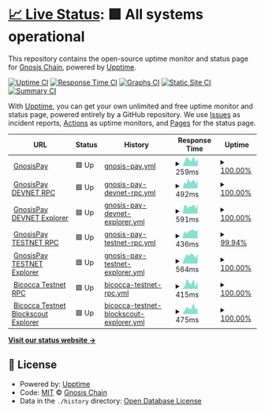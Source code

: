 # [📈 Live Status](https://status.gnosispay.com): <!--live status--> **🟩 All systems operational**

This repository contains the open-source uptime monitor and status page for [Gnosis Chain](https://www.gnosischain.com/), powered by [Upptime](https://github.com/upptime/upptime).

[![Uptime CI](https://github.com/gnosischain/gnosispay-uptime/workflows/Uptime%20CI/badge.svg)](https://github.com/gnosischain/gnosispay-uptime/actions?query=workflow%3A%22Uptime+CI%22)
[![Response Time CI](https://github.com/gnosischain/gnosispay-uptime/workflows/Response%20Time%20CI/badge.svg)](https://github.com/gnosischain/gnosispay-uptime/actions?query=workflow%3A%22Response+Time+CI%22)
[![Graphs CI](https://github.com/gnosischain/gnosispay-uptime/workflows/Graphs%20CI/badge.svg)](https://github.com/gnosischain/gnosispay-uptime/actions?query=workflow%3A%22Graphs+CI%22)
[![Static Site CI](https://github.com/gnosischain/gnosispay-uptime/workflows/Static%20Site%20CI/badge.svg)](https://github.com/gnosischain/gnosispay-uptime/actions?query=workflow%3A%22Static+Site+CI%22)
[![Summary CI](https://github.com/gnosischain/gnosispay-uptime/workflows/Summary%20CI/badge.svg)](https://github.com/gnosischain/gnosispay-uptime/actions?query=workflow%3A%22Summary+CI%22)

With [Upptime](https://upptime.js.org), you can get your own unlimited and free uptime monitor and status page, powered entirely by a GitHub repository. We use [Issues](https://github.com/gnosischain/gnosispay-uptime/issues) as incident reports, [Actions](https://github.com/gnosischain/gnosispay-uptime/actions) as uptime monitors, and [Pages](https://status.gnosispay.com) for the status page.

<!--start: status pages-->
<!-- This summary is generated by Upptime (https://github.com/upptime/upptime) -->
<!-- Do not edit this manually, your changes will be overwritten -->
<!-- prettier-ignore -->
| URL | Status | History | Response Time | Uptime |
| --- | ------ | ------- | ------------- | ------ |
| <img alt="" src="https://icons.duckduckgo.com/ip3/gnosispay.com.ico" height="13"> [GnosisPay](https://gnosispay.com/) | 🟩 Up | [gnosis-pay.yml](https://github.com/gnosischain/gnosispay-uptime/commits/HEAD/history/gnosis-pay.yml) | <details><summary><img alt="Response time graph" src="./graphs/gnosis-pay/response-time-week.png" height="20"> 259ms</summary><br><a href="https://status.gnosispay.com/history/gnosis-pay"><img alt="Response time 261" src="https://img.shields.io/endpoint?url=https%3A%2F%2Fraw.githubusercontent.com%2Fgnosischain%2Fgnosispay-uptime%2FHEAD%2Fapi%2Fgnosis-pay%2Fresponse-time.json"></a><br><a href="https://status.gnosispay.com/history/gnosis-pay"><img alt="24-hour response time 156" src="https://img.shields.io/endpoint?url=https%3A%2F%2Fraw.githubusercontent.com%2Fgnosischain%2Fgnosispay-uptime%2FHEAD%2Fapi%2Fgnosis-pay%2Fresponse-time-day.json"></a><br><a href="https://status.gnosispay.com/history/gnosis-pay"><img alt="7-day response time 259" src="https://img.shields.io/endpoint?url=https%3A%2F%2Fraw.githubusercontent.com%2Fgnosischain%2Fgnosispay-uptime%2FHEAD%2Fapi%2Fgnosis-pay%2Fresponse-time-week.json"></a><br><a href="https://status.gnosispay.com/history/gnosis-pay"><img alt="30-day response time 268" src="https://img.shields.io/endpoint?url=https%3A%2F%2Fraw.githubusercontent.com%2Fgnosischain%2Fgnosispay-uptime%2FHEAD%2Fapi%2Fgnosis-pay%2Fresponse-time-month.json"></a><br><a href="https://status.gnosispay.com/history/gnosis-pay"><img alt="1-year response time 261" src="https://img.shields.io/endpoint?url=https%3A%2F%2Fraw.githubusercontent.com%2Fgnosischain%2Fgnosispay-uptime%2FHEAD%2Fapi%2Fgnosis-pay%2Fresponse-time-year.json"></a></details> | <details><summary><a href="https://status.gnosispay.com/history/gnosis-pay">100.00%</a></summary><a href="https://status.gnosispay.com/history/gnosis-pay"><img alt="All-time uptime 100.00%" src="https://img.shields.io/endpoint?url=https%3A%2F%2Fraw.githubusercontent.com%2Fgnosischain%2Fgnosispay-uptime%2FHEAD%2Fapi%2Fgnosis-pay%2Fuptime.json"></a><br><a href="https://status.gnosispay.com/history/gnosis-pay"><img alt="24-hour uptime 100.00%" src="https://img.shields.io/endpoint?url=https%3A%2F%2Fraw.githubusercontent.com%2Fgnosischain%2Fgnosispay-uptime%2FHEAD%2Fapi%2Fgnosis-pay%2Fuptime-day.json"></a><br><a href="https://status.gnosispay.com/history/gnosis-pay"><img alt="7-day uptime 100.00%" src="https://img.shields.io/endpoint?url=https%3A%2F%2Fraw.githubusercontent.com%2Fgnosischain%2Fgnosispay-uptime%2FHEAD%2Fapi%2Fgnosis-pay%2Fuptime-week.json"></a><br><a href="https://status.gnosispay.com/history/gnosis-pay"><img alt="30-day uptime 100.00%" src="https://img.shields.io/endpoint?url=https%3A%2F%2Fraw.githubusercontent.com%2Fgnosischain%2Fgnosispay-uptime%2FHEAD%2Fapi%2Fgnosis-pay%2Fuptime-month.json"></a><br><a href="https://status.gnosispay.com/history/gnosis-pay"><img alt="1-year uptime 100.00%" src="https://img.shields.io/endpoint?url=https%3A%2F%2Fraw.githubusercontent.com%2Fgnosischain%2Fgnosispay-uptime%2FHEAD%2Fapi%2Fgnosis-pay%2Fuptime-year.json"></a></details>
| <img alt="" src="https://icons.duckduckgo.com/ip3/rpc.devnet.gnosispay.network.ico" height="13"> [GnosisPay DEVNET RPC](https://rpc.devnet.gnosispay.network) | 🟩 Up | [gnosis-pay-devnet-rpc.yml](https://github.com/gnosischain/gnosispay-uptime/commits/HEAD/history/gnosis-pay-devnet-rpc.yml) | <details><summary><img alt="Response time graph" src="./graphs/gnosis-pay-devnet-rpc/response-time-week.png" height="20"> 492ms</summary><br><a href="https://status.gnosispay.com/history/gnosis-pay-devnet-rpc"><img alt="Response time 440" src="https://img.shields.io/endpoint?url=https%3A%2F%2Fraw.githubusercontent.com%2Fgnosischain%2Fgnosispay-uptime%2FHEAD%2Fapi%2Fgnosis-pay-devnet-rpc%2Fresponse-time.json"></a><br><a href="https://status.gnosispay.com/history/gnosis-pay-devnet-rpc"><img alt="24-hour response time 305" src="https://img.shields.io/endpoint?url=https%3A%2F%2Fraw.githubusercontent.com%2Fgnosischain%2Fgnosispay-uptime%2FHEAD%2Fapi%2Fgnosis-pay-devnet-rpc%2Fresponse-time-day.json"></a><br><a href="https://status.gnosispay.com/history/gnosis-pay-devnet-rpc"><img alt="7-day response time 492" src="https://img.shields.io/endpoint?url=https%3A%2F%2Fraw.githubusercontent.com%2Fgnosischain%2Fgnosispay-uptime%2FHEAD%2Fapi%2Fgnosis-pay-devnet-rpc%2Fresponse-time-week.json"></a><br><a href="https://status.gnosispay.com/history/gnosis-pay-devnet-rpc"><img alt="30-day response time 440" src="https://img.shields.io/endpoint?url=https%3A%2F%2Fraw.githubusercontent.com%2Fgnosischain%2Fgnosispay-uptime%2FHEAD%2Fapi%2Fgnosis-pay-devnet-rpc%2Fresponse-time-month.json"></a><br><a href="https://status.gnosispay.com/history/gnosis-pay-devnet-rpc"><img alt="1-year response time 440" src="https://img.shields.io/endpoint?url=https%3A%2F%2Fraw.githubusercontent.com%2Fgnosischain%2Fgnosispay-uptime%2FHEAD%2Fapi%2Fgnosis-pay-devnet-rpc%2Fresponse-time-year.json"></a></details> | <details><summary><a href="https://status.gnosispay.com/history/gnosis-pay-devnet-rpc">100.00%</a></summary><a href="https://status.gnosispay.com/history/gnosis-pay-devnet-rpc"><img alt="All-time uptime 97.36%" src="https://img.shields.io/endpoint?url=https%3A%2F%2Fraw.githubusercontent.com%2Fgnosischain%2Fgnosispay-uptime%2FHEAD%2Fapi%2Fgnosis-pay-devnet-rpc%2Fuptime.json"></a><br><a href="https://status.gnosispay.com/history/gnosis-pay-devnet-rpc"><img alt="24-hour uptime 100.00%" src="https://img.shields.io/endpoint?url=https%3A%2F%2Fraw.githubusercontent.com%2Fgnosischain%2Fgnosispay-uptime%2FHEAD%2Fapi%2Fgnosis-pay-devnet-rpc%2Fuptime-day.json"></a><br><a href="https://status.gnosispay.com/history/gnosis-pay-devnet-rpc"><img alt="7-day uptime 100.00%" src="https://img.shields.io/endpoint?url=https%3A%2F%2Fraw.githubusercontent.com%2Fgnosischain%2Fgnosispay-uptime%2FHEAD%2Fapi%2Fgnosis-pay-devnet-rpc%2Fuptime-week.json"></a><br><a href="https://status.gnosispay.com/history/gnosis-pay-devnet-rpc"><img alt="30-day uptime 97.36%" src="https://img.shields.io/endpoint?url=https%3A%2F%2Fraw.githubusercontent.com%2Fgnosischain%2Fgnosispay-uptime%2FHEAD%2Fapi%2Fgnosis-pay-devnet-rpc%2Fuptime-month.json"></a><br><a href="https://status.gnosispay.com/history/gnosis-pay-devnet-rpc"><img alt="1-year uptime 97.36%" src="https://img.shields.io/endpoint?url=https%3A%2F%2Fraw.githubusercontent.com%2Fgnosischain%2Fgnosispay-uptime%2FHEAD%2Fapi%2Fgnosis-pay-devnet-rpc%2Fuptime-year.json"></a></details>
| <img alt="" src="https://icons.duckduckgo.com/ip3/explorer.devnet.gnosispay.network.ico" height="13"> [GnosisPay DEVNET Explorer](https://explorer.devnet.gnosispay.network) | 🟩 Up | [gnosis-pay-devnet-explorer.yml](https://github.com/gnosischain/gnosispay-uptime/commits/HEAD/history/gnosis-pay-devnet-explorer.yml) | <details><summary><img alt="Response time graph" src="./graphs/gnosis-pay-devnet-explorer/response-time-week.png" height="20"> 591ms</summary><br><a href="https://status.gnosispay.com/history/gnosis-pay-devnet-explorer"><img alt="Response time 557" src="https://img.shields.io/endpoint?url=https%3A%2F%2Fraw.githubusercontent.com%2Fgnosischain%2Fgnosispay-uptime%2FHEAD%2Fapi%2Fgnosis-pay-devnet-explorer%2Fresponse-time.json"></a><br><a href="https://status.gnosispay.com/history/gnosis-pay-devnet-explorer"><img alt="24-hour response time 486" src="https://img.shields.io/endpoint?url=https%3A%2F%2Fraw.githubusercontent.com%2Fgnosischain%2Fgnosispay-uptime%2FHEAD%2Fapi%2Fgnosis-pay-devnet-explorer%2Fresponse-time-day.json"></a><br><a href="https://status.gnosispay.com/history/gnosis-pay-devnet-explorer"><img alt="7-day response time 591" src="https://img.shields.io/endpoint?url=https%3A%2F%2Fraw.githubusercontent.com%2Fgnosischain%2Fgnosispay-uptime%2FHEAD%2Fapi%2Fgnosis-pay-devnet-explorer%2Fresponse-time-week.json"></a><br><a href="https://status.gnosispay.com/history/gnosis-pay-devnet-explorer"><img alt="30-day response time 557" src="https://img.shields.io/endpoint?url=https%3A%2F%2Fraw.githubusercontent.com%2Fgnosischain%2Fgnosispay-uptime%2FHEAD%2Fapi%2Fgnosis-pay-devnet-explorer%2Fresponse-time-month.json"></a><br><a href="https://status.gnosispay.com/history/gnosis-pay-devnet-explorer"><img alt="1-year response time 557" src="https://img.shields.io/endpoint?url=https%3A%2F%2Fraw.githubusercontent.com%2Fgnosischain%2Fgnosispay-uptime%2FHEAD%2Fapi%2Fgnosis-pay-devnet-explorer%2Fresponse-time-year.json"></a></details> | <details><summary><a href="https://status.gnosispay.com/history/gnosis-pay-devnet-explorer">100.00%</a></summary><a href="https://status.gnosispay.com/history/gnosis-pay-devnet-explorer"><img alt="All-time uptime 99.09%" src="https://img.shields.io/endpoint?url=https%3A%2F%2Fraw.githubusercontent.com%2Fgnosischain%2Fgnosispay-uptime%2FHEAD%2Fapi%2Fgnosis-pay-devnet-explorer%2Fuptime.json"></a><br><a href="https://status.gnosispay.com/history/gnosis-pay-devnet-explorer"><img alt="24-hour uptime 100.00%" src="https://img.shields.io/endpoint?url=https%3A%2F%2Fraw.githubusercontent.com%2Fgnosischain%2Fgnosispay-uptime%2FHEAD%2Fapi%2Fgnosis-pay-devnet-explorer%2Fuptime-day.json"></a><br><a href="https://status.gnosispay.com/history/gnosis-pay-devnet-explorer"><img alt="7-day uptime 100.00%" src="https://img.shields.io/endpoint?url=https%3A%2F%2Fraw.githubusercontent.com%2Fgnosischain%2Fgnosispay-uptime%2FHEAD%2Fapi%2Fgnosis-pay-devnet-explorer%2Fuptime-week.json"></a><br><a href="https://status.gnosispay.com/history/gnosis-pay-devnet-explorer"><img alt="30-day uptime 99.09%" src="https://img.shields.io/endpoint?url=https%3A%2F%2Fraw.githubusercontent.com%2Fgnosischain%2Fgnosispay-uptime%2FHEAD%2Fapi%2Fgnosis-pay-devnet-explorer%2Fuptime-month.json"></a><br><a href="https://status.gnosispay.com/history/gnosis-pay-devnet-explorer"><img alt="1-year uptime 99.09%" src="https://img.shields.io/endpoint?url=https%3A%2F%2Fraw.githubusercontent.com%2Fgnosischain%2Fgnosispay-uptime%2FHEAD%2Fapi%2Fgnosis-pay-devnet-explorer%2Fuptime-year.json"></a></details>
| <img alt="" src="https://icons.duckduckgo.com/ip3/rpc.testnet.gnosispay.network.ico" height="13"> [GnosisPay TESTNET RPC](https://rpc.testnet.gnosispay.network) | 🟩 Up | [gnosis-pay-testnet-rpc.yml](https://github.com/gnosischain/gnosispay-uptime/commits/HEAD/history/gnosis-pay-testnet-rpc.yml) | <details><summary><img alt="Response time graph" src="./graphs/gnosis-pay-testnet-rpc/response-time-week.png" height="20"> 436ms</summary><br><a href="https://status.gnosispay.com/history/gnosis-pay-testnet-rpc"><img alt="Response time 423" src="https://img.shields.io/endpoint?url=https%3A%2F%2Fraw.githubusercontent.com%2Fgnosischain%2Fgnosispay-uptime%2FHEAD%2Fapi%2Fgnosis-pay-testnet-rpc%2Fresponse-time.json"></a><br><a href="https://status.gnosispay.com/history/gnosis-pay-testnet-rpc"><img alt="24-hour response time 301" src="https://img.shields.io/endpoint?url=https%3A%2F%2Fraw.githubusercontent.com%2Fgnosischain%2Fgnosispay-uptime%2FHEAD%2Fapi%2Fgnosis-pay-testnet-rpc%2Fresponse-time-day.json"></a><br><a href="https://status.gnosispay.com/history/gnosis-pay-testnet-rpc"><img alt="7-day response time 436" src="https://img.shields.io/endpoint?url=https%3A%2F%2Fraw.githubusercontent.com%2Fgnosischain%2Fgnosispay-uptime%2FHEAD%2Fapi%2Fgnosis-pay-testnet-rpc%2Fresponse-time-week.json"></a><br><a href="https://status.gnosispay.com/history/gnosis-pay-testnet-rpc"><img alt="30-day response time 423" src="https://img.shields.io/endpoint?url=https%3A%2F%2Fraw.githubusercontent.com%2Fgnosischain%2Fgnosispay-uptime%2FHEAD%2Fapi%2Fgnosis-pay-testnet-rpc%2Fresponse-time-month.json"></a><br><a href="https://status.gnosispay.com/history/gnosis-pay-testnet-rpc"><img alt="1-year response time 423" src="https://img.shields.io/endpoint?url=https%3A%2F%2Fraw.githubusercontent.com%2Fgnosischain%2Fgnosispay-uptime%2FHEAD%2Fapi%2Fgnosis-pay-testnet-rpc%2Fresponse-time-year.json"></a></details> | <details><summary><a href="https://status.gnosispay.com/history/gnosis-pay-testnet-rpc">99.94%</a></summary><a href="https://status.gnosispay.com/history/gnosis-pay-testnet-rpc"><img alt="All-time uptime 97.12%" src="https://img.shields.io/endpoint?url=https%3A%2F%2Fraw.githubusercontent.com%2Fgnosischain%2Fgnosispay-uptime%2FHEAD%2Fapi%2Fgnosis-pay-testnet-rpc%2Fuptime.json"></a><br><a href="https://status.gnosispay.com/history/gnosis-pay-testnet-rpc"><img alt="24-hour uptime 100.00%" src="https://img.shields.io/endpoint?url=https%3A%2F%2Fraw.githubusercontent.com%2Fgnosischain%2Fgnosispay-uptime%2FHEAD%2Fapi%2Fgnosis-pay-testnet-rpc%2Fuptime-day.json"></a><br><a href="https://status.gnosispay.com/history/gnosis-pay-testnet-rpc"><img alt="7-day uptime 99.94%" src="https://img.shields.io/endpoint?url=https%3A%2F%2Fraw.githubusercontent.com%2Fgnosischain%2Fgnosispay-uptime%2FHEAD%2Fapi%2Fgnosis-pay-testnet-rpc%2Fuptime-week.json"></a><br><a href="https://status.gnosispay.com/history/gnosis-pay-testnet-rpc"><img alt="30-day uptime 97.12%" src="https://img.shields.io/endpoint?url=https%3A%2F%2Fraw.githubusercontent.com%2Fgnosischain%2Fgnosispay-uptime%2FHEAD%2Fapi%2Fgnosis-pay-testnet-rpc%2Fuptime-month.json"></a><br><a href="https://status.gnosispay.com/history/gnosis-pay-testnet-rpc"><img alt="1-year uptime 97.12%" src="https://img.shields.io/endpoint?url=https%3A%2F%2Fraw.githubusercontent.com%2Fgnosischain%2Fgnosispay-uptime%2FHEAD%2Fapi%2Fgnosis-pay-testnet-rpc%2Fuptime-year.json"></a></details>
| <img alt="" src="https://icons.duckduckgo.com/ip3/explorer.testnet.gnosispay.network.ico" height="13"> [GnosisPay TESTNET Explorer](https://explorer.testnet.gnosispay.network) | 🟩 Up | [gnosis-pay-testnet-explorer.yml](https://github.com/gnosischain/gnosispay-uptime/commits/HEAD/history/gnosis-pay-testnet-explorer.yml) | <details><summary><img alt="Response time graph" src="./graphs/gnosis-pay-testnet-explorer/response-time-week.png" height="20"> 564ms</summary><br><a href="https://status.gnosispay.com/history/gnosis-pay-testnet-explorer"><img alt="Response time 552" src="https://img.shields.io/endpoint?url=https%3A%2F%2Fraw.githubusercontent.com%2Fgnosischain%2Fgnosispay-uptime%2FHEAD%2Fapi%2Fgnosis-pay-testnet-explorer%2Fresponse-time.json"></a><br><a href="https://status.gnosispay.com/history/gnosis-pay-testnet-explorer"><img alt="24-hour response time 390" src="https://img.shields.io/endpoint?url=https%3A%2F%2Fraw.githubusercontent.com%2Fgnosischain%2Fgnosispay-uptime%2FHEAD%2Fapi%2Fgnosis-pay-testnet-explorer%2Fresponse-time-day.json"></a><br><a href="https://status.gnosispay.com/history/gnosis-pay-testnet-explorer"><img alt="7-day response time 564" src="https://img.shields.io/endpoint?url=https%3A%2F%2Fraw.githubusercontent.com%2Fgnosischain%2Fgnosispay-uptime%2FHEAD%2Fapi%2Fgnosis-pay-testnet-explorer%2Fresponse-time-week.json"></a><br><a href="https://status.gnosispay.com/history/gnosis-pay-testnet-explorer"><img alt="30-day response time 552" src="https://img.shields.io/endpoint?url=https%3A%2F%2Fraw.githubusercontent.com%2Fgnosischain%2Fgnosispay-uptime%2FHEAD%2Fapi%2Fgnosis-pay-testnet-explorer%2Fresponse-time-month.json"></a><br><a href="https://status.gnosispay.com/history/gnosis-pay-testnet-explorer"><img alt="1-year response time 552" src="https://img.shields.io/endpoint?url=https%3A%2F%2Fraw.githubusercontent.com%2Fgnosischain%2Fgnosispay-uptime%2FHEAD%2Fapi%2Fgnosis-pay-testnet-explorer%2Fresponse-time-year.json"></a></details> | <details><summary><a href="https://status.gnosispay.com/history/gnosis-pay-testnet-explorer">100.00%</a></summary><a href="https://status.gnosispay.com/history/gnosis-pay-testnet-explorer"><img alt="All-time uptime 100.00%" src="https://img.shields.io/endpoint?url=https%3A%2F%2Fraw.githubusercontent.com%2Fgnosischain%2Fgnosispay-uptime%2FHEAD%2Fapi%2Fgnosis-pay-testnet-explorer%2Fuptime.json"></a><br><a href="https://status.gnosispay.com/history/gnosis-pay-testnet-explorer"><img alt="24-hour uptime 100.00%" src="https://img.shields.io/endpoint?url=https%3A%2F%2Fraw.githubusercontent.com%2Fgnosischain%2Fgnosispay-uptime%2FHEAD%2Fapi%2Fgnosis-pay-testnet-explorer%2Fuptime-day.json"></a><br><a href="https://status.gnosispay.com/history/gnosis-pay-testnet-explorer"><img alt="7-day uptime 100.00%" src="https://img.shields.io/endpoint?url=https%3A%2F%2Fraw.githubusercontent.com%2Fgnosischain%2Fgnosispay-uptime%2FHEAD%2Fapi%2Fgnosis-pay-testnet-explorer%2Fuptime-week.json"></a><br><a href="https://status.gnosispay.com/history/gnosis-pay-testnet-explorer"><img alt="30-day uptime 100.00%" src="https://img.shields.io/endpoint?url=https%3A%2F%2Fraw.githubusercontent.com%2Fgnosischain%2Fgnosispay-uptime%2FHEAD%2Fapi%2Fgnosis-pay-testnet-explorer%2Fuptime-month.json"></a><br><a href="https://status.gnosispay.com/history/gnosis-pay-testnet-explorer"><img alt="1-year uptime 100.00%" src="https://img.shields.io/endpoint?url=https%3A%2F%2Fraw.githubusercontent.com%2Fgnosischain%2Fgnosispay-uptime%2FHEAD%2Fapi%2Fgnosis-pay-testnet-explorer%2Fuptime-year.json"></a></details>
| <img alt="" src="https://icons.duckduckgo.com/ip3/rpc.bicoccachain.net.ico" height="13"> [Bicocca Testnet RPC](https://rpc.bicoccachain.net/) | 🟩 Up | [bicocca-testnet-rpc.yml](https://github.com/gnosischain/gnosispay-uptime/commits/HEAD/history/bicocca-testnet-rpc.yml) | <details><summary><img alt="Response time graph" src="./graphs/bicocca-testnet-rpc/response-time-week.png" height="20"> 415ms</summary><br><a href="https://status.gnosispay.com/history/bicocca-testnet-rpc"><img alt="Response time 419" src="https://img.shields.io/endpoint?url=https%3A%2F%2Fraw.githubusercontent.com%2Fgnosischain%2Fgnosispay-uptime%2FHEAD%2Fapi%2Fbicocca-testnet-rpc%2Fresponse-time.json"></a><br><a href="https://status.gnosispay.com/history/bicocca-testnet-rpc"><img alt="24-hour response time 177" src="https://img.shields.io/endpoint?url=https%3A%2F%2Fraw.githubusercontent.com%2Fgnosischain%2Fgnosispay-uptime%2FHEAD%2Fapi%2Fbicocca-testnet-rpc%2Fresponse-time-day.json"></a><br><a href="https://status.gnosispay.com/history/bicocca-testnet-rpc"><img alt="7-day response time 415" src="https://img.shields.io/endpoint?url=https%3A%2F%2Fraw.githubusercontent.com%2Fgnosischain%2Fgnosispay-uptime%2FHEAD%2Fapi%2Fbicocca-testnet-rpc%2Fresponse-time-week.json"></a><br><a href="https://status.gnosispay.com/history/bicocca-testnet-rpc"><img alt="30-day response time 392" src="https://img.shields.io/endpoint?url=https%3A%2F%2Fraw.githubusercontent.com%2Fgnosischain%2Fgnosispay-uptime%2FHEAD%2Fapi%2Fbicocca-testnet-rpc%2Fresponse-time-month.json"></a><br><a href="https://status.gnosispay.com/history/bicocca-testnet-rpc"><img alt="1-year response time 419" src="https://img.shields.io/endpoint?url=https%3A%2F%2Fraw.githubusercontent.com%2Fgnosischain%2Fgnosispay-uptime%2FHEAD%2Fapi%2Fbicocca-testnet-rpc%2Fresponse-time-year.json"></a></details> | <details><summary><a href="https://status.gnosispay.com/history/bicocca-testnet-rpc">100.00%</a></summary><a href="https://status.gnosispay.com/history/bicocca-testnet-rpc"><img alt="All-time uptime 100.00%" src="https://img.shields.io/endpoint?url=https%3A%2F%2Fraw.githubusercontent.com%2Fgnosischain%2Fgnosispay-uptime%2FHEAD%2Fapi%2Fbicocca-testnet-rpc%2Fuptime.json"></a><br><a href="https://status.gnosispay.com/history/bicocca-testnet-rpc"><img alt="24-hour uptime 100.00%" src="https://img.shields.io/endpoint?url=https%3A%2F%2Fraw.githubusercontent.com%2Fgnosischain%2Fgnosispay-uptime%2FHEAD%2Fapi%2Fbicocca-testnet-rpc%2Fuptime-day.json"></a><br><a href="https://status.gnosispay.com/history/bicocca-testnet-rpc"><img alt="7-day uptime 100.00%" src="https://img.shields.io/endpoint?url=https%3A%2F%2Fraw.githubusercontent.com%2Fgnosischain%2Fgnosispay-uptime%2FHEAD%2Fapi%2Fbicocca-testnet-rpc%2Fuptime-week.json"></a><br><a href="https://status.gnosispay.com/history/bicocca-testnet-rpc"><img alt="30-day uptime 100.00%" src="https://img.shields.io/endpoint?url=https%3A%2F%2Fraw.githubusercontent.com%2Fgnosischain%2Fgnosispay-uptime%2FHEAD%2Fapi%2Fbicocca-testnet-rpc%2Fuptime-month.json"></a><br><a href="https://status.gnosispay.com/history/bicocca-testnet-rpc"><img alt="1-year uptime 100.00%" src="https://img.shields.io/endpoint?url=https%3A%2F%2Fraw.githubusercontent.com%2Fgnosischain%2Fgnosispay-uptime%2FHEAD%2Fapi%2Fbicocca-testnet-rpc%2Fuptime-year.json"></a></details>
| <img alt="" src="https://icons.duckduckgo.com/ip3/explorer.bicoccachain.net.ico" height="13"> [Bicocca Testnet Blockscout Explorer](https://explorer.bicoccachain.net/) | 🟩 Up | [bicocca-testnet-blockscout-explorer.yml](https://github.com/gnosischain/gnosispay-uptime/commits/HEAD/history/bicocca-testnet-blockscout-explorer.yml) | <details><summary><img alt="Response time graph" src="./graphs/bicocca-testnet-blockscout-explorer/response-time-week.png" height="20"> 475ms</summary><br><a href="https://status.gnosispay.com/history/bicocca-testnet-blockscout-explorer"><img alt="Response time 886" src="https://img.shields.io/endpoint?url=https%3A%2F%2Fraw.githubusercontent.com%2Fgnosischain%2Fgnosispay-uptime%2FHEAD%2Fapi%2Fbicocca-testnet-blockscout-explorer%2Fresponse-time.json"></a><br><a href="https://status.gnosispay.com/history/bicocca-testnet-blockscout-explorer"><img alt="24-hour response time 323" src="https://img.shields.io/endpoint?url=https%3A%2F%2Fraw.githubusercontent.com%2Fgnosischain%2Fgnosispay-uptime%2FHEAD%2Fapi%2Fbicocca-testnet-blockscout-explorer%2Fresponse-time-day.json"></a><br><a href="https://status.gnosispay.com/history/bicocca-testnet-blockscout-explorer"><img alt="7-day response time 475" src="https://img.shields.io/endpoint?url=https%3A%2F%2Fraw.githubusercontent.com%2Fgnosischain%2Fgnosispay-uptime%2FHEAD%2Fapi%2Fbicocca-testnet-blockscout-explorer%2Fresponse-time-week.json"></a><br><a href="https://status.gnosispay.com/history/bicocca-testnet-blockscout-explorer"><img alt="30-day response time 466" src="https://img.shields.io/endpoint?url=https%3A%2F%2Fraw.githubusercontent.com%2Fgnosischain%2Fgnosispay-uptime%2FHEAD%2Fapi%2Fbicocca-testnet-blockscout-explorer%2Fresponse-time-month.json"></a><br><a href="https://status.gnosispay.com/history/bicocca-testnet-blockscout-explorer"><img alt="1-year response time 886" src="https://img.shields.io/endpoint?url=https%3A%2F%2Fraw.githubusercontent.com%2Fgnosischain%2Fgnosispay-uptime%2FHEAD%2Fapi%2Fbicocca-testnet-blockscout-explorer%2Fresponse-time-year.json"></a></details> | <details><summary><a href="https://status.gnosispay.com/history/bicocca-testnet-blockscout-explorer">100.00%</a></summary><a href="https://status.gnosispay.com/history/bicocca-testnet-blockscout-explorer"><img alt="All-time uptime 99.97%" src="https://img.shields.io/endpoint?url=https%3A%2F%2Fraw.githubusercontent.com%2Fgnosischain%2Fgnosispay-uptime%2FHEAD%2Fapi%2Fbicocca-testnet-blockscout-explorer%2Fuptime.json"></a><br><a href="https://status.gnosispay.com/history/bicocca-testnet-blockscout-explorer"><img alt="24-hour uptime 100.00%" src="https://img.shields.io/endpoint?url=https%3A%2F%2Fraw.githubusercontent.com%2Fgnosischain%2Fgnosispay-uptime%2FHEAD%2Fapi%2Fbicocca-testnet-blockscout-explorer%2Fuptime-day.json"></a><br><a href="https://status.gnosispay.com/history/bicocca-testnet-blockscout-explorer"><img alt="7-day uptime 100.00%" src="https://img.shields.io/endpoint?url=https%3A%2F%2Fraw.githubusercontent.com%2Fgnosischain%2Fgnosispay-uptime%2FHEAD%2Fapi%2Fbicocca-testnet-blockscout-explorer%2Fuptime-week.json"></a><br><a href="https://status.gnosispay.com/history/bicocca-testnet-blockscout-explorer"><img alt="30-day uptime 100.00%" src="https://img.shields.io/endpoint?url=https%3A%2F%2Fraw.githubusercontent.com%2Fgnosischain%2Fgnosispay-uptime%2FHEAD%2Fapi%2Fbicocca-testnet-blockscout-explorer%2Fuptime-month.json"></a><br><a href="https://status.gnosispay.com/history/bicocca-testnet-blockscout-explorer"><img alt="1-year uptime 99.97%" src="https://img.shields.io/endpoint?url=https%3A%2F%2Fraw.githubusercontent.com%2Fgnosischain%2Fgnosispay-uptime%2FHEAD%2Fapi%2Fbicocca-testnet-blockscout-explorer%2Fuptime-year.json"></a></details>

<!--end: status pages-->

[**Visit our status website →**](https://status.gnosispay.com)

## 📄 License

- Powered by: [Upptime](https://github.com/upptime/upptime)
- Code: [MIT](./LICENSE) © [Gnosis Chain](https://www.gnosischain.com/)
- Data in the `./history` directory: [Open Database License](https://opendatacommons.org/licenses/odbl/1-0/)
